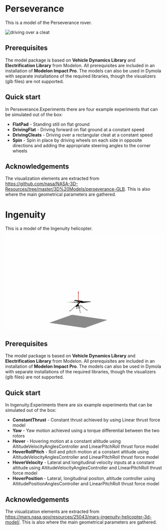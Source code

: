 Perseverance
=====

This is a model of the Perseverance rover.

![driving over a cleat](Perseverance/Resources/images/cleat.gif)

Prerequisites
-------
The model package is based on **Vehicle Dynamics Library** and **Electrification Library** from Modelon. All prerequisites are included in an installation of **Modelon Impact Pro**. The models can also be used in Dymola with separate installations of the required libraries, though the visualizers (glb files) are not supported.

Quick start
--------

In Perseverance.Experiments there are four example experiments that can be simulated out of the box:
 - **FlatPad** - Standing still on flat ground
 - **DrivingFlat** - Driving forward on flat ground at a constant speed
 - **DrivingCleats** - Driving over a rectangular cleat at a constant speed
 - **Spin** - Spin in place by driving wheels on each side in opposite directions and adding the appropriate steering angles to the corner wheels

Acknowledgements
-----------
The visualization elements are extracted from https://github.com/nasa/NASA-3D-Resources/tree/master/3D%20Models/perseverance-GLB. This is also where the main geometrical parameters are gathered.

Ingenuity
=====

This is a model of the Ingenuity helicopter.

![Hover](Ingenuity/Resources/images/hover.gif)

Prerequisites
-------
The model package is based on **Vehicle Dynamics Library** and **Electrification Library** from Modelon. All prerequisites are included in an installation of **Modelon Impact Pro**. The models can also be used in Dymola with separate installations of the required libraries, though the visualizers (glb files) are not supported.

Quick start
--------

In Ingenuity.Experiments there are six example experiments that can be simulated out of the box:
 - **ConstantThrust** - Constant thrust achieved by using Linear thrust force model
 - **Yaw** - Yaw motion achieved using a torque differential between the two rotors
 - **Hover** - Hovering motion at a constant altitude using AltitudeVelocityAnglesController and LinearPitchRoll thrust force model
 - **HoverRollPitch** - Roll and pitch motion at a constant altitude using AltitudeVelocityAnglesController and LinearPitchRoll thrust force model
 - **HoverVelocity** - Lateral and longitudinal velocity inputs at a constant altitude using AltitudeVelocityAnglesController and LinearPitchRoll thrust force model
 - **HoverPosition** - Lateral, longitudinal positon, altitude controller using AltitudePositionAnglesController and LinearPitchRoll thrust force model

Acknowledgements
-----------
The visualization elements are extracted from https://mars.nasa.gov/resources/25043/mars-ingenuity-helicopter-3d-model/. This is also where the main geometrical parameters are gathered.